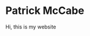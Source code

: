 <!DOCTYPE html>
<html>
<body>
<h1>Patrick McCabe</h1>
<p>Hi, this is my website</p>
</body>
</html>
